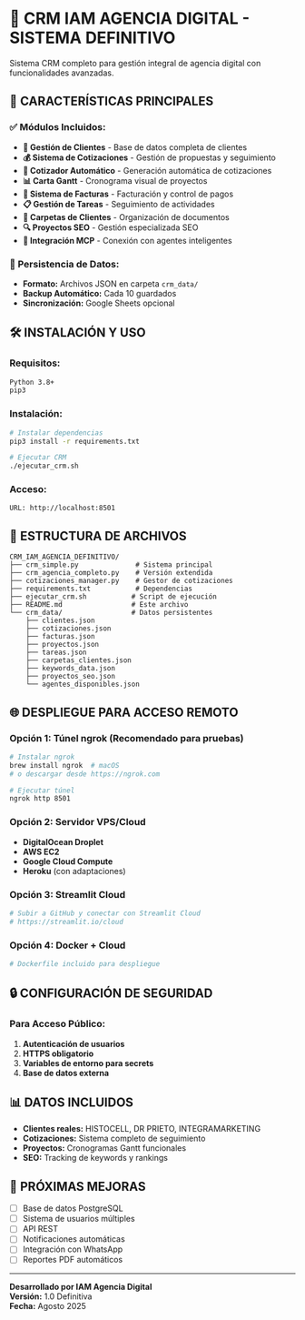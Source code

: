 # 🏢 CRM IAM AGENCIA DIGITAL - SISTEMA DEFINITIVO

Sistema CRM completo para gestión integral de agencia digital con funcionalidades avanzadas.

## 🚀 CARACTERÍSTICAS PRINCIPALES

### ✅ Módulos Incluidos:
- **👥 Gestión de Clientes** - Base de datos completa de clientes
- **💰 Sistema de Cotizaciones** - Gestión de propuestas y seguimiento
- **🧮 Cotizador Automático** - Generación automática de cotizaciones
- **📊 Carta Gantt** - Cronograma visual de proyectos
- **🧾 Sistema de Facturas** - Facturación y control de pagos
- **📋 Gestión de Tareas** - Seguimiento de actividades
- **📁 Carpetas de Clientes** - Organización de documentos
- **🔍 Proyectos SEO** - Gestión especializada SEO
- **🤖 Integración MCP** - Conexión con agentes inteligentes

### 💾 Persistencia de Datos:
- **Formato:** Archivos JSON en carpeta `crm_data/`
- **Backup Automático:** Cada 10 guardados
- **Sincronización:** Google Sheets opcional

## 🛠️ INSTALACIÓN Y USO

### Requisitos:
```bash
Python 3.8+
pip3
```

### Instalación:
```bash
# Instalar dependencias
pip3 install -r requirements.txt

# Ejecutar CRM
./ejecutar_crm.sh
```

### Acceso:
```
URL: http://localhost:8501
```

## 📁 ESTRUCTURA DE ARCHIVOS

```
CRM_IAM_AGENCIA_DEFINITIVO/
├── crm_simple.py              # Sistema principal
├── crm_agencia_completo.py    # Versión extendida
├── cotizaciones_manager.py    # Gestor de cotizaciones
├── requirements.txt           # Dependencias
├── ejecutar_crm.sh           # Script de ejecución
├── README.md                 # Este archivo
└── crm_data/                 # Datos persistentes
    ├── clientes.json
    ├── cotizaciones.json
    ├── facturas.json
    ├── proyectos.json
    ├── tareas.json
    ├── carpetas_clientes.json
    ├── keywords_data.json
    ├── proyectos_seo.json
    └── agentes_disponibles.json
```

## 🌐 DESPLIEGUE PARA ACCESO REMOTO

### Opción 1: Túnel ngrok (Recomendado para pruebas)
```bash
# Instalar ngrok
brew install ngrok  # macOS
# o descargar desde https://ngrok.com

# Ejecutar túnel
ngrok http 8501
```

### Opción 2: Servidor VPS/Cloud
- **DigitalOcean Droplet**
- **AWS EC2**  
- **Google Cloud Compute**
- **Heroku** (con adaptaciones)

### Opción 3: Streamlit Cloud
```bash
# Subir a GitHub y conectar con Streamlit Cloud
# https://streamlit.io/cloud
```

### Opción 4: Docker + Cloud
```dockerfile
# Dockerfile incluido para despliegue
```

## 🔒 CONFIGURACIÓN DE SEGURIDAD

### Para Acceso Público:
1. **Autenticación de usuarios**
2. **HTTPS obligatorio**
3. **Variables de entorno para secrets**
4. **Base de datos externa**

## 📊 DATOS INCLUIDOS

- **Clientes reales:** HISTOCELL, DR PRIETO, INTEGRAMARKETING
- **Cotizaciones:** Sistema completo de seguimiento
- **Proyectos:** Cronogramas Gantt funcionales
- **SEO:** Tracking de keywords y rankings

## 🚀 PRÓXIMAS MEJORAS

- [ ] Base de datos PostgreSQL
- [ ] Sistema de usuarios múltiples
- [ ] API REST
- [ ] Notificaciones automáticas
- [ ] Integración con WhatsApp
- [ ] Reportes PDF automáticos

---

**Desarrollado por IAM Agencia Digital**  
**Versión:** 1.0 Definitiva  
**Fecha:** Agosto 2025